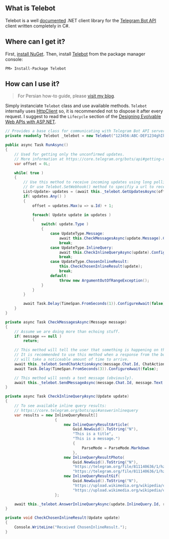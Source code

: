 What is Telebot
--------------------------------
Telebot is a well [documented](https://msdn.microsoft.com/en-us/library/b2s063f7%28vs.71%29.aspx?f=255&MSPPError=-2147217396) .NET client library for the [Telegram Bot API](https://core.telegram.org/bots/api) client written completely in C#.

Where can I get it?
--------------------------------
First, [install NuGet](http://docs.nuget.org/docs/start-here/installing-nuget). Then, install [Telebot](https://www.nuget.org/packages/Telebot/) from the package manager console:

    PM> Install-Package Telebot

How can I use it?
--------------------------------
> For Persian how-to guide, please [visit my blog](https://taikandi.com/blog/creating-telegram-bot-using-telebot/).

Simply instanciate `Telebot` class and use available methods.
`Telebot` internally uses [HttpClient](https://msdn.microsoft.com/en-us/library/system.net.http.httpclient%28v=vs.118%29.aspx) so, it is recommended not to dispose it after every request. 
I suggest to read the `Lifecycle` section of the [Designing Evolvable Web APIs with ASP.NET](http://chimera.labs.oreilly.com/books/1234000001708/ch14.html#_httpclient_class).

```csharp
// Provides a base class for communicating with Telegram Bot API servers.
private readonly Telebot _telebot = new Telebot("123456:ABC-DEF1234ghIkl-zyx57W2v1u123ew11");

public async Task RunAsync()
{
    // Used for getting only the unconfirmed updates.
    // More information at https://core.telegram.org/bots/api#getting-updates
    var offset = 0L;

    while( true )
    {
        // Use this method to receive incoming updates using long polling.
        // Or use Telebot.SetWebhook() method to specifiy a url to receive incoming updates.
        List<Update> updates = (await this._telebot.GetUpdatesAsync(offset).ConfigureAwait(false)).ToList();
        if( updates.Any() )
        {
            offset = updates.Max(u => u.Id) + 1;

            foreach( Update update in updates )
            {
                switch( update.Type )
                {
                    case UpdateType.Message:
                        await this.CheckMessagesAsync(update.Message).ConfigureAwait(false);
                        break;
                    case UpdateType.InlineQuery:
                        await this.CheckInlineQueryAsync(update).ConfigureAwait(false);
                        break;
                    case UpdateType.ChosenInlineResult:
                        this.CheckChosenInlineResult(update);
                        break;
                    default:
                        throw new ArgumentOutOfRangeException();
                }
            }
        }

        await Task.Delay(TimeSpan.FromSeconds(1)).ConfigureAwait(false);
    }
}

private async Task CheckMessagesAsync(Message message)
{
    // Assume we are doing more than echoing stuff.
    if( message == null )
        return;

    // This method will tell the user that something is happening on the bot's side.
    // It is recommended to use this method when a response from the bot 
    // will take a noticeable amount of time to arrive.
    await this._telebot.SendChatActionAsync(message.Chat.Id, ChatAction.Typing).ConfigureAwait(false);
    await Task.Delay(TimeSpan.FromSeconds(3)).ConfigureAwait(false);

    // This method will sends a text message (obviously).
    await this._telebot.SendMessageAsync(message.Chat.Id, message.Text ?? "Hmmmm").ConfigureAwait(false);
}

private async Task CheckInlineQueryAsync(Update update)
{
    // To see available inline query results:
    // https://core.telegram.org/bots/api#answerinlinequery
    var results = new InlineQueryResult[]
                      {
                          new InlineQueryResultArticle(
                              Guid.NewGuid().ToString("N"),
                              "This is a title",
                              "This is a message.")
                              {
                                  ParseMode = ParseMode.Markdown
                              },
                          new InlineQueryResultPhoto(
                              Guid.NewGuid().ToString("N"),
                              "https://telegram.org/file/811140636/1/hzUbyxse42w/4cd52d0464b44e1e5b",
                              "https://telegram.org/file/811140636/1/hzUbyxse42w/4cd52d0464b44e1e5b"),
                          new InlineQueryResultGif(
                              Guid.NewGuid().ToString("N"),
                              "https://upload.wikimedia.org/wikipedia/commons/thumb/2/2c/Rotating_earth_%28large%29.gif/200px-Rotating_earth_%28large%29.gif",
                              "https://upload.wikimedia.org/wikipedia/commons/thumb/2/2c/Rotating_earth_%28large%29.gif/200px-Rotating_earth_%28large%29.gif")
                      };

    await this._telebot.AnswerInlineQueryAsync(update.InlineQuery.Id, results).ConfigureAwait(false);
}

private void CheckChosenInlineResult(Update update)
{
    Console.WriteLine("Received ChosenInlineResult.");
}
```
